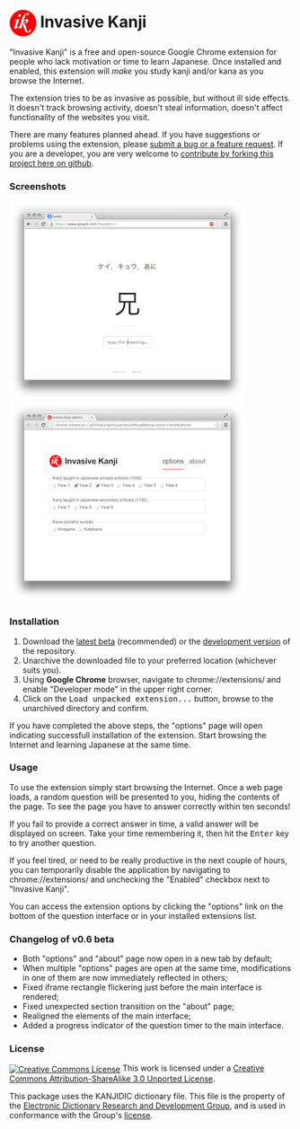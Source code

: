 # <img src="/extension/images/icon_48.png" align="absmiddle"> Invasive Kanji

"Invasive Kanji" is a free and open-source Google Chrome extension for people who lack motivation or time to learn Japanese. Once installed and enabled, this extension will *make* you study kanji and/or kana as you browse the Internet.

The extension tries to be as invasive as possible, but without ill side effects. It doesn't track browsing activity, doesn't steal information, doesn't affect functionality of the websites you visit.

There are many features planned ahead. If you have suggestions or problems using the extension, please [submit a bug or a feature request](https://github.com/olegskl/invasive-kanji/issues/). If you are a developer, you are very welcome to [contribute by forking this project here on github](https://github.com/olegskl/invasive-kanji/fork).

### Screenshots

<img src="/screenshots/interface_main.png"><img src="/screenshots/interface_options.png">

### Installation

1. Download the [latest beta](https://github.com/olegskl/invasive-kanji/blob/master/extension.zip?raw=true) (recommended) or the [development version](https://github.com/olegskl/invasive-kanji/blob/develop/extension.zip?raw=true) of the repository.
2. Unarchive the downloaded file to your preferred location (whichever suits you).
3. Using **Google Chrome** browser, navigate to chrome://extensions/ and enable "Developer mode" in the upper right corner.
4. Click on the <kbd>Load unpacked extension...</kbd> button, browse to the unarchived directory and confirm.

If you have completed the above steps, the "options" page will open indicating successfull installation of the extension. Start browsing the Internet and learning Japanese at the same time.

### Usage

To use the extension simply start browsing the Internet. Once a web page loads, a random question will be presented to you, hiding the contents of the page. To see the page you have to answer correctly within ten seconds!

If you fail to provide a correct answer in time, a valid answer will be displayed on screen. Take your time remembering it, then hit the <kbd>Enter</kbd> key to try another question.

If you feel tired, or need to be really productive in the next couple of hours, you can temporarily disable the application by navigating to chrome://extensions/ and unchecking the "Enabled" checkbox next to "Invasive Kanji".

You can access the extension options by clicking the "options" link on the bottom of the question interface or in your installed extensions list.

### Changelog of v0.6 beta

- Both "options" and "about" page now open in a new tab by default;
- When multiple "options" pages are open at the same time, modifications in one of them are now immediately reflected in others;
- Fixed iframe rectangle flickering just before the main interface is rendered;
- Fixed unexpected section transition on the "about" page;
- Realigned the elements of the main interface;
- Added a progress indicator of the question timer to the main interface.

### License

<a rel="license" href="http://creativecommons.org/licenses/by-sa/3.0/"><img alt="Creative Commons License" src="http://i.creativecommons.org/l/by-sa/3.0/88x31.png" align="absmiddle"></a> This work is licensed under a <a rel="license" href="http://creativecommons.org/licenses/by-sa/3.0/">Creative Commons Attribution-ShareAlike 3.0 Unported License</a>.

This package uses the KANJIDIC dictionary file. This file is the property of the [Electronic Dictionary Research and Development Group](http://www.edrdg.org/), and is used in conformance with the Group's [license](http://www.edrdg.org/edrdg/licence.html).